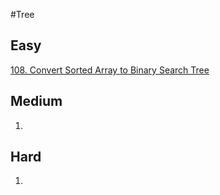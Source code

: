 #Tree

## Easy
[108. Convert Sorted Array to Binary Search Tree](ConvertSortedArraytoBinarySearchTree.java)

## Medium
1. 

## Hard
1. 